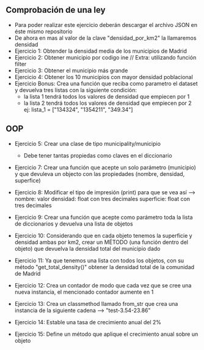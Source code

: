 ## Comprobación de una ley

* Para poder realizar este ejercicio deberán descargar el archivo JSON en éste mismo repositorio
* De ahora en mas al valor de la clave "densidad_por_km2" la llamaremos densidad
* Ejercicio 1: Obtender la densidad media de los municipios de Madrid
* Ejercicio 2: Obtener municipio por codigo ine // Extra: utilizando función filter
* Ejercicio 3: Obtener el municipio más grande
* Ejercicio 4: Obtener los 10 municipios con mayor densidad poblacional
* Ejercicio Bonus: Crea una función que reciba como parametro el dataset y devuelva tres listas con la siguiente condición:
	* la lista 1 tendrá todos los valores de densidad que empiecen por 1
	* la lista 2 tendrá todos los valores de densidad que empiecen por 2
	ej:
	lista_1 = ["134324", "1354211", "349.34"]
	

## OOP
* Ejercicio 5: Crear una clase de tipo municipality/municipio
	* Debe tener tantas propiedas como claves en el diccionario
* Ejercicio 7: Crear una función que acepte un solo parámetro (municipio) y que devuleva un objecto con las propiedades (nombre, densidad, superfice)
* Ejercicio 8: Modificar el tipo de impresión (print) para que se vea así --> nombre: valor
										 densidad: float con tres decimales
										 superficie: float con tres decimales
* Ejercicio 9: Crear una función que acepte como parámetro toda la lista de diccionarios y devuelva una lista de objetos
* Ejercicio 10: Considerando que en cada objeto tenemos la superficie y densidad ambas por km2, crear un MÉTODO 
	(una función dentro del objeto) que devuelva la densidad total del municipio dado
* Ejercicio 11: Ya que tenemos una lista con todos los objetos, con su método "get_total_density()" 
	obtener la densidad total de la comunidad de Madrid

* Ejercicio 12: Crea un contador de modo que cada vez que se cree una nueva instancia, el mencionado contador aumente en 1
* Ejercicio 13: Crea un classmethod llamado from_str que crea una instancia de la siguiente cadena --> "test-3.54-23.86"
* Ejercicio 14: Estable una tasa de crecimiento anual del 2%
* Ejercicio 15: Define un método que aplique el crecimiento anual sobre un objeto


